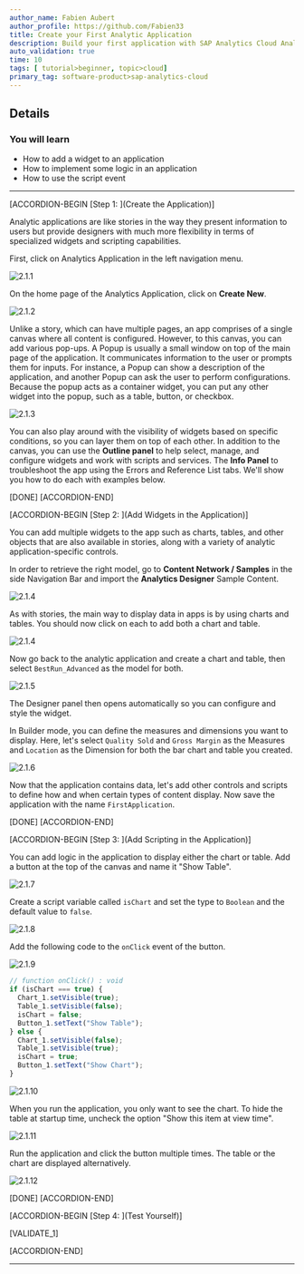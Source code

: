 ```yaml
---
author_name: Fabien Aubert
author_profile: https://github.com/Fabien33
title: Create your First Analytic Application
description: Build your first application with SAP Analytics Cloud Analytics Designer
auto_validation: true
time: 10
tags: [ tutorial>beginner, topic>cloud]
primary_tag: software-product>sap-analytics-cloud
---
```


<!-- ## Prerequisites
 - Prerequisite 1
 - Prerequisite 2 -->

## Details
### You will learn
  - How to add a widget to an application
  - How to implement some logic in an application
  - How to use the script event

<!-- Add additional information: Background information, longer prerequisites -->

---

[ACCORDION-BEGIN [Step 1: ](Create the Application)]

Analytic applications are like stories in the way they present information to users but provide designers with much more flexibility in terms of specialized widgets and scripting capabilities.

First, click on Analytics Application in the left navigation menu.

![2.1.1](2.1.1.jpg)

On the home page of the Analytics Application, click on **Create New**.

![2.1.2](2.1.2.jpg)

Unlike a story, which can have multiple pages, an app comprises of a single canvas where all content is configured. However, to this canvas, you can add various pop-ups. A Popup is usually a small window on top of the main page of the application. It communicates information to the user or prompts them for inputs. For instance, a Popup can show a description of the application, and another Popup can ask the user to perform configurations. Because the popup acts as a container widget, you can put any other widget into the popup, such as a table, button, or checkbox.

![2.1.3](2.1.3.2.jpg)

You can also play around with the visibility of widgets based on specific conditions, so you can layer them on top of each other. In addition to the canvas, you can use the **Outline panel** to help select, manage, and configure widgets and work with scripts and services. The **Info Panel** to troubleshoot the app using the Errors and Reference List tabs. We'll show you how to do each with examples below.

[DONE]
[ACCORDION-END]

[ACCORDION-BEGIN [Step 2: ](Add Widgets in the Application)]

You can add multiple widgets to the app such as charts, tables, and other objects that are also available in stories, along with a variety of analytic application-specific controls.

In order to retrieve the right model, go to **Content Network / Samples** in the side Navigation Bar and import the **Analytics Designer** Sample Content.

![2.1.4](2.1.4.jpg)

As with stories, the main way to display data in apps is by using charts and tables. You should now click on each to add both a chart and table.

![2.1.4](2.1.4.2.png)

Now go back to the analytic application and create a chart and table, then select `BestRun_Advanced` as the model for both.

![2.1.5](2.1.5.png)

The Designer panel then opens automatically so you can configure and style the widget.  

In Builder mode, you can define the measures and dimensions you want to display. Here, let's select `Quality Sold` and `Gross Margin` as the Measures and `Location` as the Dimension for both the bar chart and table you created.  

![2.1.6](2.1.6.jpg)

Now that the application contains data, let's add other controls and scripts to define how and when certain types of content display. Now save the application with the name `FirstApplication`.

[DONE]
[ACCORDION-END]


[ACCORDION-BEGIN [Step 3: ](Add Scripting in the Application)]

You can add logic in the application to display either the chart or table. Add a button at the top of the canvas and name it "Show Table".

![2.1.7](2.1.7.jpg)

Create a script variable called `isChart` and set the type to `Boolean` and the default value to `false`.

![2.1.8](2.1.8.jpg)

Add the following code to the `onClick` event of the button.

![2.1.9](2.1.9.jpg)

``` JavaScript
// function onClick() : void
if (isChart === true) {
  Chart_1.setVisible(true);
  Table_1.setVisible(false);
  isChart = false;
  Button_1.setText("Show Table");
} else {
  Chart_1.setVisible(false);
  Table_1.setVisible(true);
  isChart = true;
  Button_1.setText("Show Chart");
}
```

![2.1.10](2.1.10.jpg)

When you run the application, you only want to see the chart. To hide the table at startup time, uncheck the option "Show this item at view time".

![2.1.11](2.1.11.jpg)

Run the application and click the button multiple times. The table or the chart are displayed alternatively.

![2.1.12](2.1.12.gif)

[DONE]
[ACCORDION-END]

[ACCORDION-BEGIN [Step 4: ](Test Yourself)]

[VALIDATE_1]

[ACCORDION-END]

---
